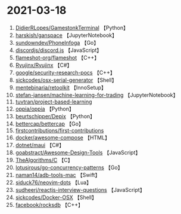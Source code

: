 # 2021-03-18

1. [DidierRLopes/GamestonkTerminal](https://github.com/DidierRLopes/GamestonkTerminal) 【Python】
2. [harskish/ganspace](https://github.com/harskish/ganspace) 【JupyterNotebook】
3. [sundowndev/PhoneInfoga](https://github.com/sundowndev/PhoneInfoga) 【Go】
4. [discordjs/discord.js](https://github.com/discordjs/discord.js) 【JavaScript】
5. [flameshot-org/flameshot](https://github.com/flameshot-org/flameshot) 【C++】
6. [Ryujinx/Ryujinx](https://github.com/Ryujinx/Ryujinx) 【C#】
7. [google/security-research-pocs](https://github.com/google/security-research-pocs) 【C++】
8. [sickcodes/osx-serial-generator](https://github.com/sickcodes/osx-serial-generator) 【Shell】
9. [mentebinaria/retoolkit](https://github.com/mentebinaria/retoolkit) 【InnoSetup】
10. [stefan-jansen/machine-learning-for-trading](https://github.com/stefan-jansen/machine-learning-for-trading) 【JupyterNotebook】
11. [tuvtran/project-based-learning](https://github.com/tuvtran/project-based-learning) 
12. [oppia/oppia](https://github.com/oppia/oppia) 【Python】
13. [beurtschipper/Depix](https://github.com/beurtschipper/Depix) 【Python】
14. [bettercap/bettercap](https://github.com/bettercap/bettercap) 【Go】
15. [firstcontributions/first-contributions](https://github.com/firstcontributions/first-contributions) 
16. [docker/awesome-compose](https://github.com/docker/awesome-compose) 【HTML】
17. [dotnet/maui](https://github.com/dotnet/maui) 【C#】
18. [goabstract/Awesome-Design-Tools](https://github.com/goabstract/Awesome-Design-Tools) 【JavaScript】
19. [TheAlgorithms/C](https://github.com/TheAlgorithms/C) 【C】
20. [lotusirous/go-concurrency-patterns](https://github.com/lotusirous/go-concurrency-patterns) 【Go】
21. [naman14/adb-tools-mac](https://github.com/naman14/adb-tools-mac) 【Swift】
22. [siduck76/neovim-dots](https://github.com/siduck76/neovim-dots) 【Lua】
23. [sudheerj/reactjs-interview-questions](https://github.com/sudheerj/reactjs-interview-questions) 【JavaScript】
24. [sickcodes/Docker-OSX](https://github.com/sickcodes/Docker-OSX) 【Shell】
25. [facebook/rocksdb](https://github.com/facebook/rocksdb) 【C++】

